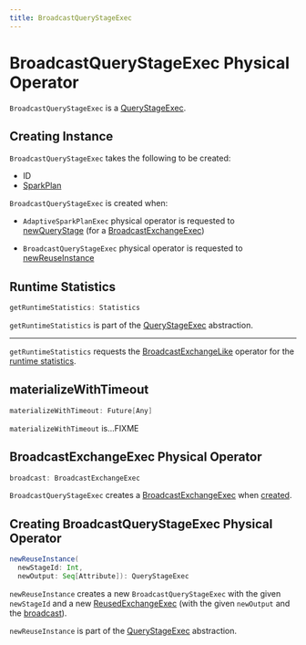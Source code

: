```yaml
---
title: BroadcastQueryStageExec
---
```


# BroadcastQueryStageExec Physical Operator

`BroadcastQueryStageExec` is a [QueryStageExec](QueryStageExec.md).

## Creating Instance

`BroadcastQueryStageExec` takes the following to be created:

* <span id="id"> ID
* <span id="plan"> [SparkPlan](SparkPlan.md)

`BroadcastQueryStageExec` is created when:

* `AdaptiveSparkPlanExec` physical operator is requested to [newQueryStage](AdaptiveSparkPlanExec.md#newQueryStage) (for a [BroadcastExchangeExec](BroadcastExchangeExec.md))

* `BroadcastQueryStageExec` physical operator is requested to [newReuseInstance](#newReuseInstance)

## <span id="getRuntimeStatistics"> Runtime Statistics

```scala
getRuntimeStatistics: Statistics
```

`getRuntimeStatistics` is part of the [QueryStageExec](QueryStageExec.md#getRuntimeStatistics) abstraction.

---

`getRuntimeStatistics` requests the [BroadcastExchangeLike](#broadcast) operator for the [runtime statistics](BroadcastExchangeLike.md#runtimeStatistics).

## <span id="materializeWithTimeout"> materializeWithTimeout

```scala
materializeWithTimeout: Future[Any]
```

`materializeWithTimeout` is...FIXME

## <span id="broadcast"> BroadcastExchangeExec Physical Operator

```scala
broadcast: BroadcastExchangeExec
```

`BroadcastQueryStageExec` creates a [BroadcastExchangeExec](BroadcastExchangeExec.md) when [created](#creating-instance).

## <span id="newReuseInstance"> Creating BroadcastQueryStageExec Physical Operator

```scala
newReuseInstance(
  newStageId: Int,
  newOutput: Seq[Attribute]): QueryStageExec
```

`newReuseInstance` creates a new `BroadcastQueryStageExec` with the given `newStageId` and a new [ReusedExchangeExec](ReusedExchangeExec.md) (with the given `newOutput` and the [broadcast](#broadcast)).

`newReuseInstance` is part of the [QueryStageExec](QueryStageExec.md#newReuseInstance) abstraction.
